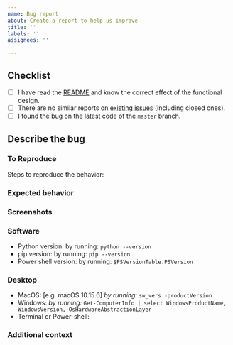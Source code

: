 ```yaml
---
name: Bug report
about: Create a report to help us improve
title: ''
labels: ''
assignees: ''

---
```


<!-- NOTE: Please maintain all sections, otherwise the issue will be automatically closed :) -->

## Checklist

<!-- Please complete the following list of tasks, and then check it by changing the "[ ]" to "[x]" -->

- [ ] I have read the [README](https://github.com/brootware/PyMouseBot/blob/main/README.md) and know the correct effect of the functional design.
- [ ] There are no similar reports on [existing issues](https://github.com/brootware/PyMouseBot/issues?q=is%3Aissue) (including closed ones).
- [ ] I found the bug on the latest code of the `master` branch.

## Describe the bug

<!-- A clear and concise description of what the bug is. -->

### To Reproduce

Steps to reproduce the behavior:
<!--
1. Go to '...'
2. Click on '....'
3. Scroll down to '....'
4. See error
-->

### Expected behavior

<!-- A clear and concise description of what you expected to happen. -->

### Screenshots

<!-- If applicable, add screenshots to help explain your problem. -->

### Software

<!-- Please complete the following information -->
- Python version: by running: `python --version`
- pip version: by running: `pip --version`
- Power shell version: by running: `$PSVersionTable.PSVersion`

### Desktop

<!-- Please complete the following information -->
- MacOS: [e.g. macOS 10.15.6] *by running:* `sw_vers -productVersion`
- Windows: *by running:* `Get-ComputerInfo | select WindowsProductName, WindowsVersion, OsHardwareAbstractionLayer`
- Terminal or Power-shell:

### Additional context

<!-- Add any other context about the problem here. -->

<!-- Add any other context about the problem here. -->
